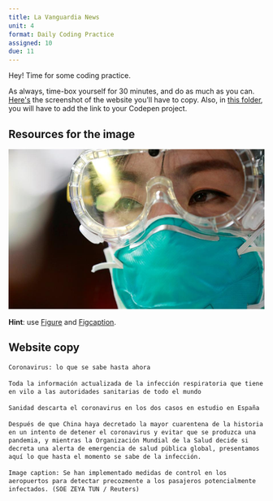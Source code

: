 ```yaml
---
title: La Vanguardia News
unit: 4
format: Daily Coding Practice
assigned: 10
due: 11
---
```

Hey! Time for some coding practice.

As always, time-box yourself for 30 minutes, and do as much as you can. [Here's](https://drive.google.com/drive/folders/1xZe2n7ej4-8ClNeqsEtw9YIXR7BZlzrg) the screenshot of the website you'll have to copy. Also, in [this folder](https://drive.google.com/drive/folders/1xZe2n7ej4-8ClNeqsEtw9YIXR7BZlzrg), you will have to add the link to your Codepen project.

## Resources for the image

![](/assets/images/2020-01-24T130204Z_181917991_RC2DME9M6URQ_RTRMADP_3_CHINA-HEALTH-THAILAND_20200124140527-kUtC-U473099366546IiH-992x558@LaVanguardia-Web.jpg)

**Hint**: use [Figure](https://developer.mozilla.org/en-US/docs/Web/HTML/Element/figure) and [Figcaption](https://developer.mozilla.org/en-US/docs/Web/HTML/Element/figure).

## Website copy

```
Coronavirus: lo que se sabe hasta ahora

Toda la información actualizada de la infección respiratoria que tiene en vilo a las autoridades sanitarias de todo el mundo

Sanidad descarta el coronavirus en los dos casos en estudio en España

Después de que China haya decretado la mayor cuarentena de la historia en un intento de detener el coronavirus y evitar que se produzca una pandemia, y mientras la Organización Mundial de la Salud decide si decreta una alerta de emergencia de salud pública global, presentamos aquí lo que hasta el momento se sabe de la infección.

Image caption: Se han implementado medidas de control en los aeropuertos para detectar precozmente a los pasajeros potencialmente infectados. (SOE ZEYA TUN / Reuters)
```
